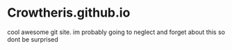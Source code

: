 # Crowtheris.github.io
cool awesome git site. im probably going to neglect and forget about this so dont be surprised

